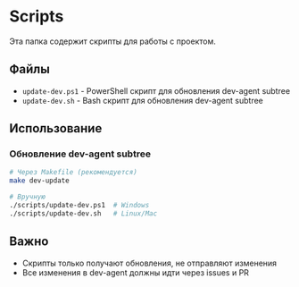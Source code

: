# Scripts

Эта папка содержит скрипты для работы с проектом.

## Файлы

- `update-dev.ps1` - PowerShell скрипт для обновления dev-agent subtree
- `update-dev.sh` - Bash скрипт для обновления dev-agent subtree

## Использование

### Обновление dev-agent subtree
```bash
# Через Makefile (рекомендуется)
make dev-update

# Вручную
./scripts/update-dev.ps1  # Windows
./scripts/update-dev.sh   # Linux/Mac
```

## Важно

- Скрипты только получают обновления, не отправляют изменения
- Все изменения в dev-agent должны идти через issues и PR
